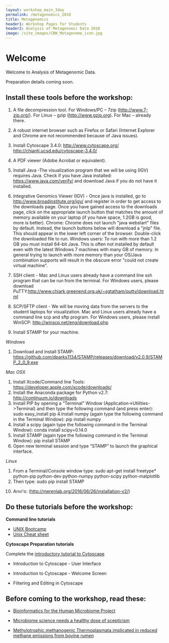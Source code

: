 ```yaml
---
layout: workshop_main_3day
permalink: /metagenomics_2018
title: Metagenomics
header1: Workshop Pages for Students
header2: Analysis of Metagenomic Data 2018
image: /site_images/CBW_Metagenome_icon.jpg
---
```


# Welcome <a id="welcome"></a>

Welcome to Analysis of Metagenomic Data.

Preparation details coming soon.

## Install these tools before the workshop:

1) A file decompression tool. For Windows/PC – 7zip (http://www.7-zip.org/). For Linux – gzip (http://www.gzip.org). For Mac – already there.
 
2) A robust internet browser such as Firefox or Safari (Internet Explorer and Chrome are not recommended because of Java issues).
 
3) Install Cytoscape 3.4.0: http://www.cytoscape.org/
http://chianti.ucsd.edu/cytoscape-3.4.0/
 
4) A PDF viewer (Adobe Acrobat or equivalent).
 
5) Install Java -The visualization program that we will be using (IGV) requires Java. Check if you have Java installed: https://www.java.com/verify/ and download Java if you do not have it installed.
 
6) Integrative Genomics Viewer (IGV) - Once java is installed, go to http://www.broadinstitute.org/igv/ and register in order to get access to the downloads page. Once you have gained access to the downloads page, click on the appropriate launch button that matches the amount of memory available on your laptop (if you have space, 1.2GB is good, more is better). Chrome: Chrome does not launch "java webstart" files by default. Instead, the launch buttons below will download a "jnlp" file. This should appear in the lower left corner of the browser. Double-click the downloaded file to run. Windows users: To run with more than 1.2 GB you must install 64-bit Java. This is often not installed by default even with the latest Windows 7 machines with many GB of memory. In general trying to launch with more memory than your OS/Java combination supports will result in the obscure error "could not create virtual machine".
 
7) SSH client - Mac and Linux users already have a command line ssh program that can be run from the terminal. For Windows users, please download PuTTY:http://www.chiark.greenend.org.uk/~sgtatham/putty/download.html
 
8) SCP/SFTP client - We will be moving data from the servers to the student laptops for visualization. Mac and Linux users already have a command line scp and sftp program. For Windows users, please install WinSCP: http://winscp.net/eng/download.php
 
9) Install STAMP for your machine.

*Windows*
1. Download and install STAMP:
https://github.com/dparks1134/STAMP/releases/download/v2.0.9/STAMP_2_0_9.exe
 
*Mac OSX*
1. Install Xcode/Command line Tools:  https://developer.apple.com/xcode/downloads/
2. Install the Anaconda package for Python v2.7: http://continuum.io/downloads
3. Install PIP by opening a “Terminal” Window (Application->Utilities->Terminal) and then type the following command (and press enter):
sudo easy_install pip
4.Install numpy (again type the following command in the Terminal Window):
pip install numpy 
5. Install a scipy (again type the following command in the Terminal Window):
conda install scipy=0.14.0
6. Install STAMP (again type the following command in the Terminal Window):
pip install STAMP 
7. Open new terminal session and type “STAMP” to launch the graphical interface.
 
*Linux*
1. From a Terminal/Console window type:
sudo apt-get install freetype* python-pip python-dev python-numpy python-scipy python-matplotlib
2. Then type:
sudo pip install STAMP

10) Anvi'o: (http://merenlab.org/2016/06/26/installation-v2/)  

## Do these tutorials before the workshop:

**Command line tutorials**

* [UNIX Bootcamp](http://rik.smith-unna.com/command_line_bootcamp/?id=9xnbkx6eaof)
* [Unix Cheat sheet](http://www.rain.org/~mkummel/unix.html) 

**Cytoscape Preparation tutorials**  

Complete the [introductory tutorial to Cytoscape](http://opentutorials.cgl.ucsf.edu/index.php/Portal:Cytoscape3)

* Introduction to Cytoscape - User Interface

* Introduction to Cytoscape - Welcome Screen

* Filtering and Editing in Cytoscape 

## Before coming to the workshop, read these:

  * [Bioinformatics for the Human Microbiome Project](http://www.ncbi.nlm.nih.gov/pubmed/23209389)
  
  * [Microbiome science needs a healthy dose of scepticism](http://www.ncbi.nlm.nih.gov/pubmed/25143098)
  
  * [Methylotrophic methanogenic Thermoplasmata implicated in reduced methane emissions from bovine rumen](http://www.ncbi.nlm.nih.gov/pubmed/23385573)
